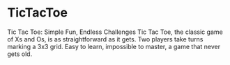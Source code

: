 # TicTacToe
Tic Tac Toe: Simple Fun, Endless Challenges  Tic Tac Toe, the classic game of Xs and Os, is as straightforward as it gets. Two players take turns marking a 3x3 grid. Easy to learn, impossible to master, a game that never gets old.
